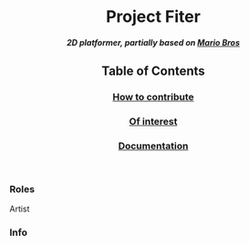 <html>
  <header>
    <h1>Project Fiter</h1>
    <h5>2D platformer, partially based on <a href="https://en.wikipedia.org/wiki/Mario_Bros.">Mario Bros<a><br></h5>
    <h2>Table of Contents</h2>
      <h3><a href="#/1">How to contribute</a></h4>
      <h3><a href="#/2">Of interest</a></h4>
      <h3><a href="#/3">Documentation</a></h4>
  </header>
  <body>
    <div id="/1"><h3>Roles</h3></div>
    <p>Artist</p>
    <div id="/2"><h3>Info</h3></div>
    <div id="/3"><h3></h3></div>
  </body>
</html>
